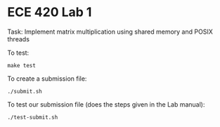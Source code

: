 # ECE 420 Lab 1

Task: Implement matrix multiplication using shared memory and POSIX threads

To test:

```
make test
```

To create a submission file:

```
./submit.sh
```

To test our submission file (does the steps given in the Lab manual):

```
./test-submit.sh
```
